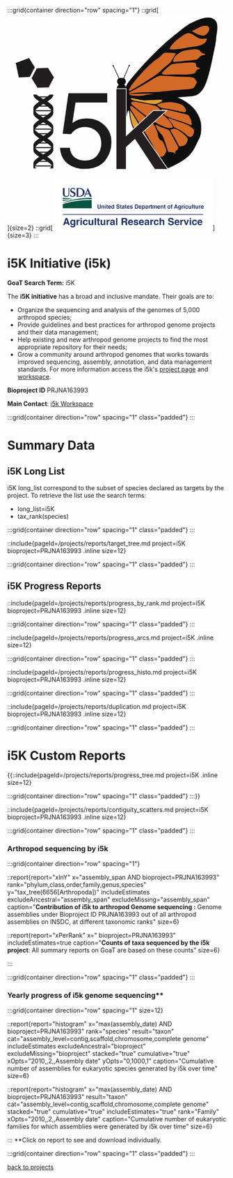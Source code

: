 :::grid{container direction="row" spacing="1"}
::grid[![GoaT](/static/images/i5k.png)]{size=2}
::grid[![GoaT](/static/images/USDA.png)]{size=3}
:::

# i5K Initiative (i5k)

**GoaT Search Term:** i5K

The **i5K initiative** has a broad and inclusive mandate. Their goals are to:

- Organize the sequencing and analysis of the genomes of 5,000 arthropod species;
- Provide guidelines and best practices for arthropod genome projects and their data management;
- Help existing and new arthropod genome projects to find the most appropriate repository for their needs;
- Grow a community around arthropod genomes that works towards improved sequencing, assembly, annotation, and data management standards.
  For more information access the i5k's [project page](http://i5k.github.io) and [workspace](https://i5k.nal.usda.gov/).

**Bioproject ID** PRJNA163993

**Main Contact**: [i5k Workspace](i5k@ars.usda.gov)

:::grid{container direction="row" spacing="1" class="padded"}
:::

# Summary Data

## i5K Long List

i5K long_list correspond to the subset of species declared as targets by the project. To retrieve the list use the search terms:

- long_list=i5K
- tax_rank(species)

:::grid{container direction="row" spacing="1" class="padded"}
:::

::include{pageId=/projects/reports/target_tree.md project=i5K bioproject=PRJNA163993 .inline size=12}

:::grid{container direction="row" spacing="1" class="padded"}
:::

## i5K Progress Reports

::include{pageId=/projects/reports/progress_by_rank.md project=i5K bioproject=PRJNA163993 .inline size=12}

:::grid{container direction="row" spacing="1" class="padded"}
:::

::include{pageId=/projects/reports/progress_arcs.md project=i5K .inline size=12}

:::grid{container direction="row" spacing="1" class="padded"}
:::

::include{pageId=/projects/reports/progress_histo.md project=i5K bioproject=PRJNA163993 .inline size=12}

:::grid{container direction="row" spacing="1" class="padded"}
:::

::include{pageId=/projects/reports/duplication.md project=i5K bioproject=PRJNA163993 .inline size=12}

:::grid{container direction="row" spacing="1" class="padded"}
:::

# i5K Custom Reports

{{::include{pageId=/projects/reports/progress_tree.md project=i5K .inline size=12}

:::grid{container direction="row" spacing="1" class="padded"}
:::}}

::include{pageId=/projects/reports/contiguity_scatters.md project=i5K bioproject=PRJNA163993 .inline size=12}

:::grid{container direction="row" spacing="1" class="padded"}
:::

### Arthropod sequencing by i5k

:::grid{container direction="row" spacing="1"}

::report{report="xInY" x="assembly_span AND bioproject=PRJNA163993" rank="phylum,class,order,family,genus,species" y="tax_tree(6656[Arthropoda])" includeEstimates excludeAncestral="assembly_span" excludeMissing="assembly_span" caption="**Contribution of i5k to arthropod Genome sequencing :** Genome assemblies under Bioproject ID PRJNA163993 out of all arthropod assemblies on INSDC, at different taxonomic ranks" size=6}

::report{report="xPerRank" x=" bioproject=PRJNA163993" includeEstimates=true caption="**Counts of taxa sequenced by the i5k project**: All summary reports on GoaT are based on these counts" size=6}

:::

:::grid{container direction="row" spacing="1" class="padded"}
:::

### Yearly progress of i5k genome sequencing\*\*

:::grid{container direction="row" spacing="1" size=12}

::report{report="histogram" x="max(assembly_date) AND bioproject=PRJNA163993" rank="species" result="taxon" cat="assembly_level=contig,scaffold,chromosome,complete genome" includeEstimates excludeAncestral="bioproject" excludeMissing="bioproject" stacked="true" cumulative="true" xOpts="2010,,2,,Assembly date" yOpts="0,1000,1" caption="Cumulative number of assemblies for eukaryotic species generated by i5k over time" size=6}

::report{report="histogram" x="max(assembly_date) AND bioproject=PRJNA163993" result="taxon" cat="assembly_level=contig,scaffold,chromosome,complete genome" stacked="true" cumulative="true" includeEstimates="true" rank="Family" xOpts="2010,,2,,Assembly date" caption="Cumulative number of eukaryotic families for which assemblies were generated by i5k over time" size=6}

:::
\*\*Click on report to see and download individually.

:::grid{container direction="row" spacing="1" class="padded"}
:::

[back to projects](/projects)
